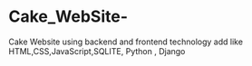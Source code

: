 # Cake_WebSite-
Cake Website using backend and frontend technology add like HTML,CSS,JavaScript,SQLITE, Python , Django
